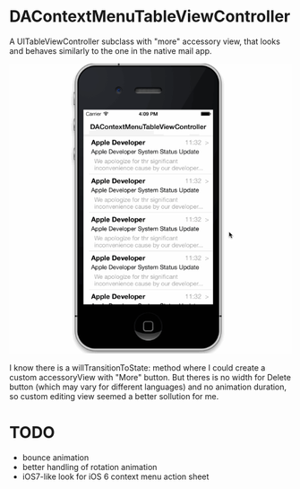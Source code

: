 DAContextMenuTableViewController
================================

A UITableViewController subclass with "more" accessory view, that looks and behaves similarly to the one in the native mail app.

![Alt text](DAContextMenuTableViewController.gif)

I know there is a willTransitionToState: method where I could create a custom accessoryView with "More" button. 
But theres is no width for Delete button (which may vary for different languages) and no animation duration, so custom editing view seemed a better sollution for me.


TODO
==============

- bounce animation
- better handling of rotation animation
- iOS7-like look for iOS 6 context menu action sheet
